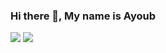 
### Hi there 👋, My name is Ayoub 

![](https://github-readme-stats.vercel.app/api?username=mashateayoub&theme=light&hide_border=false&include_all_commits=false&count_private=false)
![](https://github-readme-streak-stats.herokuapp.com/?user=mashateayoub&theme=light&hide_border=false)

